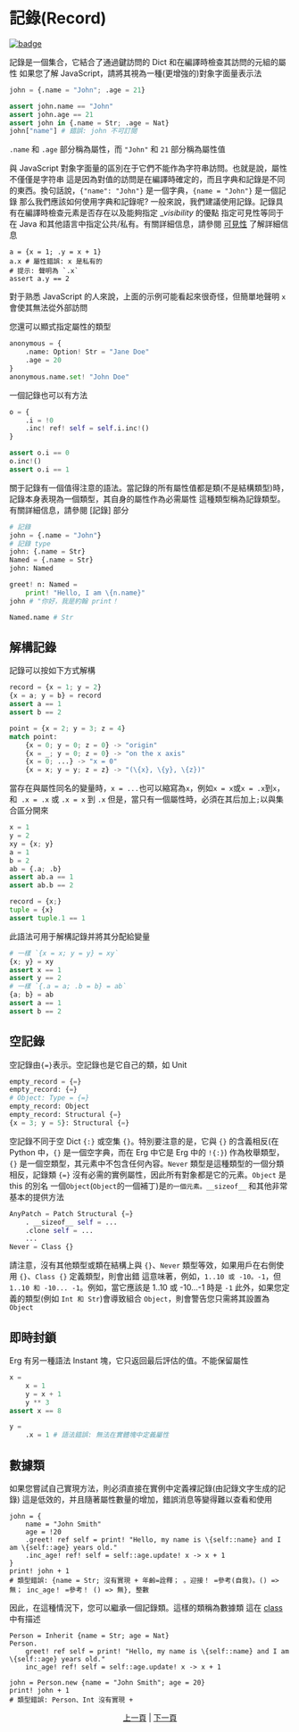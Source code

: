 # 記錄(Record)

[![badge](https://img.shields.io/endpoint.svg?url=https%3A%2F%2Fgezf7g7pd5.execute-api.ap-northeast-1.amazonaws.com%2Fdefault%2Fsource_up_to_date%3Fowner%3Derg-lang%26repos%3Derg%26ref%3Dmain%26path%3Ddoc/EN/syntax/13_record.md%26commit_hash%3D96b113c47ec6ca7ad91a6b486d55758de00d557d)](https://gezf7g7pd5.execute-api.ap-northeast-1.amazonaws.com/default/source_up_to_date?owner=erg-lang&repos=erg&ref=main&path=doc/EN/syntax/13_record.md&commit_hash=96b113c47ec6ca7ad91a6b486d55758de00d557d)

記錄是一個集合，它結合了通過鍵訪問的 Dict 和在編譯時檢查其訪問的元組的屬性
如果您了解 JavaScript，請將其視為一種(更增強的)對象字面量表示法

```python
john = {.name = "John"; .age = 21}

assert john.name == "John"
assert john.age == 21
assert john in {.name = Str; .age = Nat}
john["name"] # 錯誤: john 不可訂閱
```

`.name` 和 `.age` 部分稱為屬性，而 `"John"` 和 `21` 部分稱為屬性值

與 JavaScript 對象字面量的區別在于它們不能作為字符串訪問。也就是說，屬性不僅僅是字符串
這是因為對值的訪問是在編譯時確定的，而且字典和記錄是不同的東西。換句話說，`{"name": "John"}` 是一個字典，`{name = "John"}` 是一個記錄
那么我們應該如何使用字典和記錄呢?
一般來說，我們建議使用記錄。記錄具有在編譯時檢查元素是否存在以及能夠指定 __visibility_ 的優點
指定可見性等同于在 Java 和其他語言中指定公共/私有。有關詳細信息，請參閱 [可見性](./19_visibility.md) 了解詳細信息

```python,compile_fail
a = {x = 1; .y = x + 1}
a.x # 屬性錯誤: x 是私有的
# 提示: 聲明為 `.x`
assert a.y == 2
```

對于熟悉 JavaScript 的人來說，上面的示例可能看起來很奇怪，但簡單地聲明 `x` 會使其無法從外部訪問

您還可以顯式指定屬性的類型

```python
anonymous = {
    .name: Option! Str = "Jane Doe"
    .age = 20
}
anonymous.name.set! "John Doe"
```

一個記錄也可以有方法

```python
o = {
    .i = !0
    .inc! ref! self = self.i.inc!()
}

assert o.i == 0
o.inc!()
assert o.i == 1
```

關于記錄有一個值得注意的語法。當記錄的所有屬性值都是類(不是結構類型)時，記錄本身表現為一個類型，其自身的屬性作為必需屬性
這種類型稱為記錄類型。有關詳細信息，請參閱 [記錄] 部分

```python
# 記錄
john = {.name = "John"}
# 記錄 type
john: {.name = Str}
Named = {.name = Str}
john: Named

greet! n: Named =
    print! "Hello, I am \{n.name}"
john # "你好，我是約翰 print！

Named.name # Str
```

## 解構記錄

記錄可以按如下方式解構

```python
record = {x = 1; y = 2}
{x = a; y = b} = record
assert a == 1
assert b == 2

point = {x = 2; y = 3; z = 4}
match point:
    {x = 0; y = 0; z = 0} -> "origin"
    {x = _; y = 0; z = 0} -> "on the x axis"
    {x = 0; ...} -> "x = 0"
    {x = x; y = y; z = z} -> "(\{x}, \{y}, \{z})"
```

當存在與屬性同名的變量時，`x = ...`也可以縮寫為`x`，例如`x = x`或`x = .x`到`x`，和` .x = .x` 或 `.x = x` 到 `.x`
但是，當只有一個屬性時，必須在其后加上`;`以與集合區分開來

```python
x = 1
y = 2
xy = {x; y}
a = 1
b = 2
ab = {.a; .b}
assert ab.a == 1
assert ab.b == 2

record = {x;}
tuple = {x}
assert tuple.1 == 1
```

此語法可用于解構記錄并將其分配給變量

```python
# 一樣 `{x = x; y = y} = xy`
{x; y} = xy
assert x == 1
assert y == 2
# 一樣 `{.a = a; .b = b} = ab`
{a; b} = ab
assert a == 1
assert b == 2
```

## 空記錄

空記錄由`{=}`表示。空記錄也是它自己的類，如 Unit

```python
empty_record = {=}
empty_record: {=}
# Object: Type = {=}
empty_record: Object
empty_record: Structural {=}
{x = 3; y = 5}: Structural {=}
```

空記錄不同于空 Dict `{:}` 或空集 `{}`。特別要注意的是，它與 `{}` 的含義相反(在 Python 中，`{}` 是一個空字典，而在 Erg 中它是 Erg 中的 `!{:}`)
作為枚舉類型，`{}` 是一個空類型，其元素中不包含任何內容。`Never` 類型是這種類型的一個分類
相反，記錄類 `{=}` 沒有必需的實例屬性，因此所有對象都是它的元素。`Object` 是 this 的別名
一個`Object`(`Object`的一個補丁)是`的一個元素。__sizeof__` 和其他非常基本的提供方法

```python
AnyPatch = Patch Structural {=}
    . __sizeof__ self = ...
    .clone self = ...
    ...
Never = Class {}
```

請注意，沒有其他類型或類在結構上與 `{}`、`Never` 類型等效，如果用戶在右側使用 `{}`、`Class {}` 定義類型，則會出錯
這意味著，例如，`1..10 或 -10。-1`，但 `1..10 和 -10... -1`。例如，當它應該是 1..10 或 -10...-1 時是 `-1`
此外，如果您定義的類型(例如 `Int 和 Str`)會導致組合 `Object`，則會警告您只需將其設置為 `Object`

## 即時封鎖

Erg 有另一種語法 Instant 塊，它只返回最后評估的值。不能保留屬性

```python
x =
    x = 1
    y = x + 1
    y ** 3
assert x == 8

y =
    .x = 1 # 語法錯誤: 無法在實體塊中定義屬性
```

## 數據類

如果您嘗試自己實現方法，則必須直接在實例中定義裸記錄(由記錄文字生成的記錄)
這是低效的，并且隨著屬性數量的增加，錯誤消息等變得難以查看和使用

```python,checker_ignore
john = {
    name = "John Smith"
    age = !20
    .greet! ref self = print! "Hello, my name is \{self::name} and I am \{self::age} years old."
    .inc_age! ref! self = self::age.update! x -> x + 1
}
print! john + 1
# 類型錯誤: {name = Str; 沒有實現 + 年齡=詮釋； 。迎接！ =參考(自我)。() => 無； inc_age！ =參考！ () => 無}, 整數
```

因此，在這種情況下，您可以繼承一個記錄類。這樣的類稱為數據類
這在 [class](./type/04_class.md) 中有描述

```python,checker_ignore
Person = Inherit {name = Str; age = Nat}
Person.
    greet! ref self = print! "Hello, my name is \{self::name} and I am \{self::age} years old."
    inc_age! ref! self = self::age.update! x -> x + 1

john = Person.new {name = "John Smith"; age = 20}
print! john + 1
# 類型錯誤: Person、Int 沒有實現 +
```

<p align='center'>
    <a href='./12_tuple.md'>上一頁</a> | <a href='./14_set.md'>下一頁</a>
</p>
